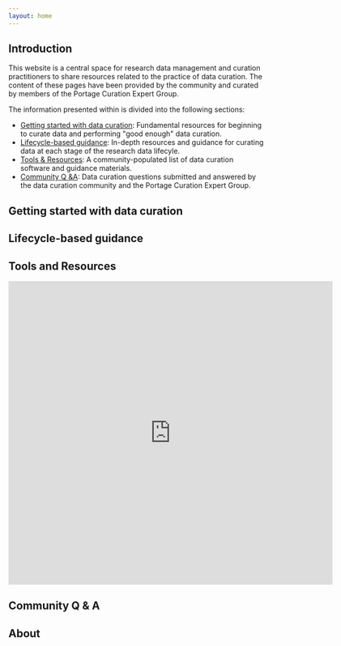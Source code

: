 ```yaml
---
layout: home
--- 
```


## Introduction

This website is a central space for research data management and curation practitioners to share resources related to the practice of data curation. The content of these pages have been provided by the community and curated by members of the Portage Curation Expert Group. 

The information presented within is divided into the following sections: 
* [Getting started with data curation](#getting-started-with-data-curation): Fundamental resources for beginning to curate data and performing "good enough" data curation. 
* [Lifecycle-based guidance](#lifecycle-based-guidance): In-depth resources and guidance for curating data at each stage of the research data lifecyle.  
* [Tools & Resources](#tools-and-resources): A community-populated list of data curation software and guidance materials. 
* [Community Q &A](#community-q--a): Data curation questions submitted and answered by the data curation community and the Portage Curation Expert Group. 

## Getting started with data curation


## Lifecycle-based guidance

## Tools and Resources

<iframe src="https://docs.google.com/forms/d/e/1FAIpQLSfhUnD5Glf57XBGpXWpX4XEGmKqSB7_nYZV2Xu0O81jnYJsQg/viewform?embedded=true" width="640" height="600" frameborder="0" marginheight="0" marginwidth="0">Loading…</iframe>

## Community Q & A

## About 
